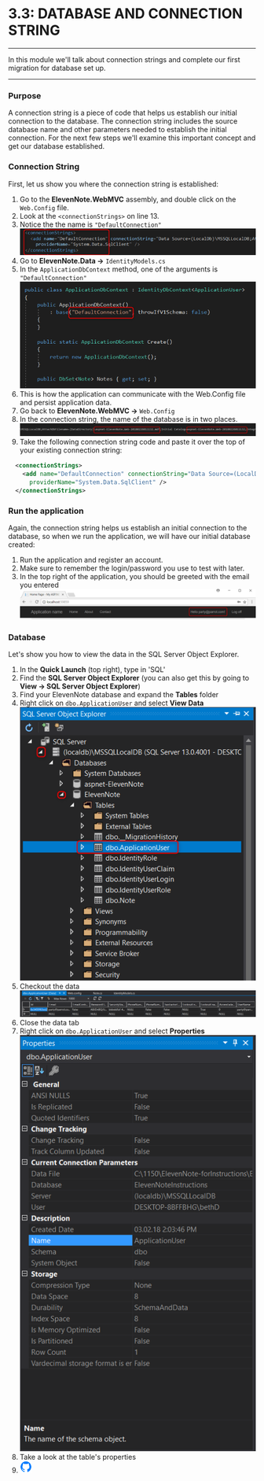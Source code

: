 # 3.3: DATABASE AND CONNECTION STRING
---
In this module we'll talk about connection strings and complete our first migration for database set up.

<hr />

### Purpose
A connection string is a piece of code that helps us establish our initial connection to the database. The connection string includes the source database name and other parameters needed to establish the initial connection. For the next few steps we'll examine this important concept and get our database established.

### Connection String
First, let us show you where the connection string is established:

1. Go to the **ElevenNote.WebMVC** assembly, and double click on the `Web.Config` file.
2. Look at the `<connectionStrings>` on line 13.
3. Notice the the name is `"DefaultConnection"`
![ConnectionString](../assets/3.1-A.png)
4. Go to **ElevenNote.Data ->** `IdentityModels.cs`
5. In the `ApplicationDbContext` method, one of the arguments is `"DefaultConnection"`
![Default Connection](../assets/3.1-B.png)
6. This is how the application can communicate with the Web.Config file and persist application data.
7. Go back to **ElevenNote.WebMVC ->** `Web.Config`
8. In the connection string, the name of the database is in two places. 
![Name](../assets/3.1-C.png)
9. Take the following connection string code and paste it over the top of your existing connection string:

```xml
  <connectionStrings>
    <add name="DefaultConnection" connectionString="Data Source=(LocalDb)\MSSQLLocalDB;AttachDbFilename=|DataDirectory|\ElevenNote.mdf;Initial Catalog=ElevenNote;Integrated Security=True"
      providerName="System.Data.SqlClient" />
  </connectionStrings>
```

### Run the application
Again, the connection string helps us establish an initial connection to the database, so when we run the application, we will have our initial database created:
1. Run the application and register an account.
2. Make sure to remember the login/password you use to test with later.
3. In the top right of the application, you should be greeted with the email you entered
![Welcome](../assets/3.1-E.png)

### Database
Let's show you how to view the data in the SQL Server Object Explorer.

1. In the **Quick Launch** (top right), type in 'SQL'
2. Find the **SQL Server Object Explorer** (you can also get this by going to **View -> SQL Server Object Explorer**)
3. Find your ElevenNote database and expand the **Tables** folder
4. Right click on `dbo.ApplicationUser` and select **View Data**
![Right Click View Data](../assets/3.1-H.png)
5. Checkout the data
![Data](../assets/3.1-I.png)
6. Close the data tab
7. Right click on `dbo.ApplicationUser` and select **Properties**
![Properties](../assets/3.1-J.png)
8. Take a look at the table's properties
9. ![Git](../assets/devicons_github_badge.png)



